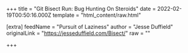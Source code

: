 
+++
title = "Git Bisect Run: Bug Hunting On Steroids"
date = 2022-02-19T00:50:16.000Z
template = "html_content/raw.html"

[extra]
feedName = "Pursuit of Laziness"
author = "Jesse Duffield"
originalLink = "https://jesseduffield.com/Bisect/"
raw = ""

+++

